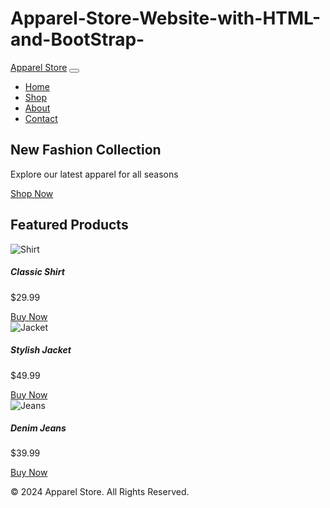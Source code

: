 # Apparel-Store-Website-with-HTML-and-BootStrap-
<!DOCTYPE html>
<html lang="en">
<head>
  <meta charset="UTF-8">
  <meta name="viewport" content="width=device-width, initial-scale=1.0">
  <title>Apparel Store</title>
  <link href="https://cdn.jsdelivr.net/npm/bootstrap@5.3.0-alpha1/dist/css/bootstrap.min.css" rel="stylesheet">
  <link rel="stylesheet" href="styles.css">
</head>
<body>
  <!-- Navbar -->
  <nav class="navbar navbar-expand-lg navbar-light bg-light">
    <div class="container-fluid">
      <a class="navbar-brand" href="#">Apparel Store</a>
      <button class="navbar-toggler" type="button" data-bs-toggle="collapse" data-bs-target="#navbarNav" aria-controls="navbarNav" aria-expanded="false" aria-label="Toggle navigation">
        <span class="navbar-toggler-icon"></span>
      </button>
      <div class="collapse navbar-collapse" id="navbarNav">
        <ul class="navbar-nav ms-auto">
          <li class="nav-item">
            <a class="nav-link active" aria-current="page" href="#">Home</a>
          </li>
          <li class="nav-item">
            <a class="nav-link" href="#">Shop</a>
          </li>
          <li class="nav-item">
            <a class="nav-link" href="#">About</a>
          </li>
          <li class="nav-item">
            <a class="nav-link" href="#">Contact</a>
          </li>
        </ul>
      </div>
    </div>
  </nav>

  <!-- Banner -->
  <section class="banner text-center text-white d-flex justify-content-center align-items-center">
    <div>
      <h1>New Fashion Collection</h1>
      <p>Explore our latest apparel for all seasons</p>
      <a href="#" class="btn btn-primary">Shop Now</a>
    </div>
  </section>

  <!-- Products Section -->
  <section class="container my-5">
    <h2 class="text-center mb-4">Featured Products</h2>
    <div class="row">
      <div class="col-md-4">
        <div class="card">
          <img src="shirt.jpg" class="card-img-top" alt="Shirt">
          <div class="card-body text-center">
            <h5 class="card-title">Classic Shirt</h5>
            <p class="card-text">$29.99</p>
            <a href="#" class="btn btn-primary">Buy Now</a>
          </div>
        </div>
      </div>
      <div class="col-md-4">
        <div class="card">
          <img src="jacket.jpg" class="card-img-top" alt="Jacket">
          <div class="card-body text-center">
            <h5 class="card-title">Stylish Jacket</h5>
            <p class="card-text">$49.99</p>
            <a href="#" class="btn btn-primary">Buy Now</a>
          </div>
        </div>
      </div>
      <div class="col-md-4">
        <div class="card">
          <img src="jeans.jpg" class="card-img-top" alt="Jeans">
          <div class="card-body text-center">
            <h5 class="card-title">Denim Jeans</h5>
            <p class="card-text">$39.99</p>
            <a href="#" class="btn btn-primary">Buy Now</a>
          </div>
        </div>
      </div>
    </div>
  </section>

  <!-- Footer -->
  <footer class="bg-dark text-white text-center py-3">
    <p>&copy; 2024 Apparel Store. All Rights Reserved.</p>
  </footer>

  <script src="https://cdn.jsdelivr.net/npm/bootstrap@5.3.0-alpha1/dist/js/bootstrap.bundle.min.js"></script>
</body>
</html>
